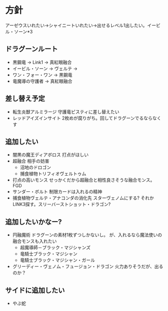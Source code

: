 # 方針
アーゼウスいれたい→シャイニートいれたい→出せるレベル1出したい。イービル・ソーン*3

## ドラグーンルート
* 黒鋼竜 → Link1 → 真紅眼融合
* イービル・ソーン → ヴェルテ →
* ワン・フォー・ワン → 黒鋼竜
* 竜魔導の守護者 → 真紅眼融合

## 差し替え予定
* 転生炎獣アルミラージ
守護竜ピスティに差し替えたい
* レッドアイズインサイト
2枚めが腐りがち。回してドラグーンでるならなくす

## 追加したい
* 闇黒の魔王ディアボロス
打点がほしい
* 超融合
相手の妨害
  * 沼地のドロゴン
  * 捕食植物トリフィオヴェルトゥム
* 打点の高いモンス
せっかくだから超融合と相性良さそうな融合モンス。FGD 
* サンダー・ボルト
制限カードは入れるの精神
* 捕食植物ヴェルテ・アナコンダの消化先
スターヴェノムにする? それかLINK3探す。スリーバーストショット・ドラゴン?

## 追加したいかなー?
* 円融魔術
ドラグーンの素材1枚ずつしかないし。
が、入れるなら魔法使いの融合モンスも入れたい
  * 超魔導師－ブラック・マジシャンズ
  * 竜騎士ブラック・マジシャン
  * 竜騎士ブラック・マジシャン・ガール
* グリーディー・ヴェノム・フュージョン・ドラゴン
火力ありそうだが、出るのか？

## サイドに追加したい
* やぶ蛇